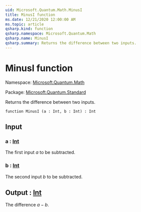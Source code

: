 ```yaml
---
uid: Microsoft.Quantum.Math.MinusI
title: MinusI function
ms.date: 12/21/2020 12:00:00 AM
ms.topic: article
qsharp.kind: function
qsharp.namespace: Microsoft.Quantum.Math
qsharp.name: MinusI
qsharp.summary: Returns the difference between two inputs.
---
```


# MinusI function

Namespace: [Microsoft.Quantum.Math](xref:Microsoft.Quantum.Math)

Package: [Microsoft.Quantum.Standard](https://nuget.org/packages/Microsoft.Quantum.Standard)


Returns the difference between two inputs.

```qsharp
function MinusI (a : Int, b : Int) : Int
```


## Input

### a : [Int](xref:microsoft.quantum.lang-ref.int)

The first input $a$ to be subtracted.


### b : [Int](xref:microsoft.quantum.lang-ref.int)

The second input $b$ to be subtracted.



## Output : [Int](xref:microsoft.quantum.lang-ref.int)

The difference $a - b$.